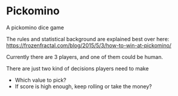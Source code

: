 # Pickomino
A pickomino dice game

The rules and statistical background are explained best over here: 
https://frozenfractal.com/blog/2015/5/3/how-to-win-at-pickomino/

Currently there are 3 players, and one of them could be human.

There are just two kind of decisions players need to make
* Which value to pick?
* If score is high enough, keep rolling or take the money?

